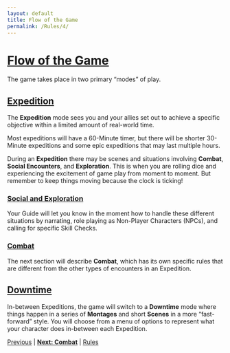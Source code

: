 ```yaml
---
layout: default
title: Flow of the Game
permalink: /Rules/4/
---
```

# [Flow of the Game](#flow-of-the-game)
The game takes place in two primary “modes” of play.

## [Expedition](#expedition)
The **Expedition** mode sees you and your allies set out to achieve a specific objective within a limited amount of real-world time. 

Most expeditions will have a 60-Minute timer, but there will be shorter 30-Minute expeditions and some epic expeditions that may last multiple hours.

During an **Expedition** there may be scenes and situations involving **Combat**, **Social Encounters**, and **Exploration**. This is when you are rolling dice and experiencing the excitement of game play from moment to moment. But remember to keep things moving because the clock is ticking!

### [Social and Exploration](#social-and-exploration)
Your Guide will let you know in the moment how to handle these different situations by narrating, role playing as Non-Player Characters (NPCs), and calling for specific Skill Checks.

### [Combat](#combat)
The next section will describe **Combat**, which has its own specific rules that are different from the other types of encounters in an Expedition.

## [Downtime](#downtime)
In-between Expeditions, the game will switch to a **Downtime** mode where things happen in a series of **Montages** and short **Scenes** in a more “fast-forward” style. You will choose from a menu of options to represent what your character does in-between each Expedition.

[Previous]({{site.baseurl}}/Rules/3/#resolving-dice-rolls) | **[Next: Combat]({{site.baseurl}}/Rules/5/)** | [Rules]({{site.baseurl}}/Rules/Index/#rules)